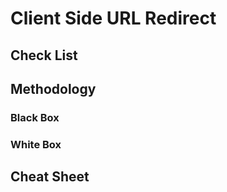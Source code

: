 # Client Side URL Redirect

## Check List

## Methodology

### Black Box

### White Box

## Cheat Sheet
